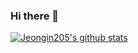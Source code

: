 ### Hi there 👋
[![Jeongin205's github stats](https://github-readme-stats.vercel.app/api?username=Jeongin205&theme=dark&show_icons=true)](https://github.com/anuraghazra/github-readme-stats)

<!--
**Jeongin205/Jeongin205** is a ✨ _special_ ✨ repository because its `README.md` (this file) appears on your GitHub profile.

Here are some ideas to get you started:

- 🔭 I’m currently working on ...
- 🌱 I’m currently learning ...
- 👯 I’m looking to collaborate on ...
- 🤔 I’m looking for help with ...
- 💬 Ask me about ...
- 📫 How to reach me: ...
- 😄 Pronouns: ...
- ⚡ Fun fact: ...
-->
